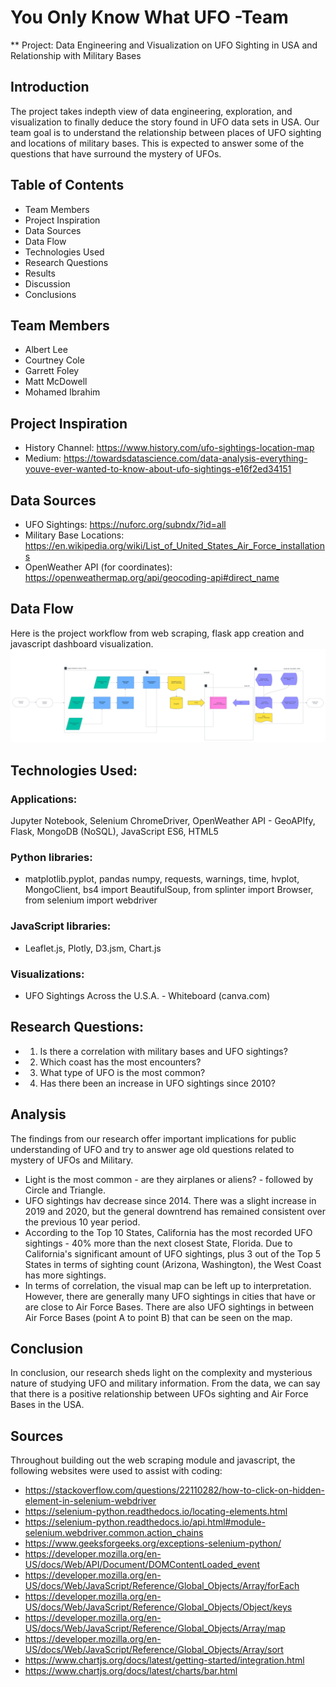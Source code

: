 
# You Only Know What UFO -Team

** Project: Data Engineering and Visualization on UFO Sighting in USA and Relationship with Military Bases
## Introduction 
The project takes indepth view of data engineering, exploration, and visualization to finally deduce the story found in UFO data sets in USA. Our team goal is to understand the relationship between places of UFO sighting and locations of military bases. This is expected to answer some of the questions that have surround the mystery of UFOs.

## Table of Contents
- Team Members
- Project Inspiration
- Data Sources
- Data Flow
- Technologies Used
- Research Questions
- Results
- Discussion
- Conclusions

## Team Members
- Albert Lee
- Courtney Cole
- Garrett Foley
- Matt McDowell
- Mohamed Ibrahim
  
## Project Inspiration
- History Channel: https://www.history.com/ufo-sightings-location-map 
- Medium: https://towardsdatascience.com/data-analysis-everything-youve-ever-wanted-to-know-about-ufo-sightings-e16f2ed34151 

## Data Sources
- UFO Sightings: https://nuforc.org/subndx/?id=all 
- Military Base Locations: https://en.wikipedia.org/wiki/List_of_United_States_Air_Force_installations
- OpenWeather API (for coordinates): https://openweathermap.org/api/geocoding-api#direct_name 

## Data Flow
Here is the project workflow from web scraping, flask app creation and javascript dashboard visualization.
![alt text](<UFO Workflow Diagram.png>)

## Technologies Used:
### Applications: 
Jupyter Notebook, Selenium ChromeDriver, OpenWeather API - GeoAPIfy, Flask, MongoDB (NoSQL), JavaScript ES6, HTML5
### Python libraries: 
- matplotlib.pyplot, pandas numpy, requests, warnings, time, hvplot, MongoClient, bs4 import BeautifulSoup, from splinter import Browser, from selenium import webdriver
### JavaScript libraries:
- Leaflet.js, Plotly, D3.jsm, Chart.js 
### Visualizations: 
- UFO Sightings Across the U.S.A. - Whiteboard (canva.com)

## Research Questions:
 - 1. Is there a correlation with military bases and UFO sightings?
 - 2. Which coast has the most encounters?
 - 3. What type of UFO is the most common?
 - 4. Has there been an increase in UFO sightings since 2010?

## Analysis 
The findings from our research offer important implications for public understanding of UFO and try to answer age old questions related to mystery of UFOs and Military. 
 - Light is the most common - are they airplanes or aliens? - followed by Circle and Triangle.
 - UFO sightings hav decrease since 2014. There was a slight increase in 2019 and 2020, but the general downtrend has remained consistent over the previous 10 year period.
 - According to the Top 10 States, California has the most recorded UFO sightings - 40% more than the next closest State, Florida. Due to California's significant amount of UFO sightings, plus 3 out of the Top 5 States in terms of sighting count (Arizona, Washington), the West Coast has more sightings.
 - In terms of correlation, the visual map can be left up to interpretation. However, there are generally many UFO sightings in cities that have or are close to Air Force Bases. There are also UFO sightings in between Air Force Bases (point A to point B) that can be seen on the map.

## Conclusion
In conclusion, our research sheds light on the complexity and mysterious nature of studying UFO and military information. From the data, we can say that there is a positive relationship between UFOs sighting and Air Force Bases in the USA.

## Sources
Throughout building out the web scraping module and javascript, the following websites were used to assist with coding:
 - https://stackoverflow.com/questions/22110282/how-to-click-on-hidden-element-in-selenium-webdriver
 - https://selenium-python.readthedocs.io/locating-elements.html
 - https://selenium-python.readthedocs.io/api.html#module-selenium.webdriver.common.action_chains
 - https://www.geeksforgeeks.org/exceptions-selenium-python/
 - https://developer.mozilla.org/en-US/docs/Web/API/Document/DOMContentLoaded_event
 - https://developer.mozilla.org/en-US/docs/Web/JavaScript/Reference/Global_Objects/Array/forEach
 - https://developer.mozilla.org/en-US/docs/Web/JavaScript/Reference/Global_Objects/Object/keys
 - https://developer.mozilla.org/en-US/docs/Web/JavaScript/Reference/Global_Objects/Array/map
 - https://developer.mozilla.org/en-US/docs/Web/JavaScript/Reference/Global_Objects/Array/sort
 - https://www.chartjs.org/docs/latest/getting-started/integration.html
 - https://www.chartjs.org/docs/latest/charts/bar.html
